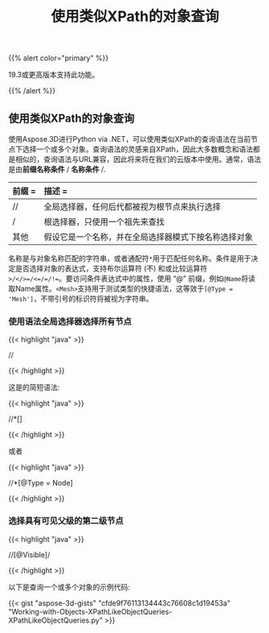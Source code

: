 ﻿---
title: 使用类似XPath的对象查询
type: docs
weight: 120
url: /zh/python-net/work-with-xpath-like-object-queries/
description: 使用Aspose.3D进行Python via .NET，可以使用类似XPath的查询语法在当前节点下选择一个或多个对象。查询语法的灵感来自XPath，因此大多数概念和语法都是相似的，查询语法与URL兼容，因此将来将在我们的云版本中使用。
---
{{% alert color="primary" %}} 

19.3或更高版本支持此功能。

{{% /alert %}} 
## **使用类似XPath的对象查询**
使用Aspose.3D进行Python via .NET，可以使用类似XPath的查询语法在当前节点下选择一个或多个对象。查询语法的灵感来自XPath，因此大多数概念和语法都是相似的，查询语法与URL兼容，因此将来将在我们的云版本中使用。通常，语法是由**前缀名称条件** / **名称条件** /.

|**前缀 =**|**描述 =**|
|:- |:- |
|//|全局选择器，任何后代都被视为根节点来执行选择|
|/|根选择器，只使用一个祖先来查找|
|其他|假设它是一个名称，并在全局选择器模式下按名称选择对象|
名称是与对象名称匹配的字符串，或者通配符`*`用于匹配任何名称。条件是用于决定是否选择对象的表达式，支持布尔运算符 (不) 和或比较运算符`>/</>=/<=/=/!=`。要访问条件表达式中的属性，使用 “@” 前缀，例如`@Name`将读取Name属性。`<Mesh>`支持用于测试类型的快捷语法，这等效于`[@Type = 'Mesh']`，不带引号的标识符将被视为字符串。
### **使用语法全局选择器选择所有节点**
{{< highlight "java" >}}

 //<Node>

{{< /highlight >}}

这是的简短语法:

{{< highlight "java" >}}

 //*[<Node>]

{{< /highlight >}}

或者

{{< highlight "java" >}}

 //*[@Type = Node]

{{< /highlight >}}
### **选择具有可见父级的第二级节点**
{{< highlight "java" >}}

 //<Node>[@Visible]/<Node>

{{< /highlight >}}

以下是查询一个或多个对象的示例代码:

{{< gist "aspose-3d-gists" "cfde9f76113134443c76608c1d19453a" "Working-with-Objects-XPathLikeObjectQueries-XPathLikeObjectQueries.py" >}}
